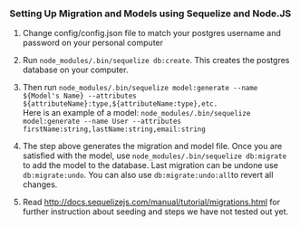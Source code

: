 ### Setting Up Migration and Models using Sequelize and Node.JS

1.  Change config/config.json file to match your postgres username and password on your personal computer  

2.  Run `node_modules/.bin/sequelize db:create`. This creates the postgres database on your computer.

3.  Then run `node_modules/.bin/sequelize model:generate --name ${Model's Name} --attributes ${attributeName}:type,${attributeName:type},etc.`  
Here is an example of a model: `node_modules/.bin/sequelize model:generate --name User --attributes firstName:string,lastName:string,email:string`

4.  The step above generates the migration and model file. Once you are satisfied with the model, use `node_modules/.bin/sequelize db:migrate` to add the model to the database. Last migration can be undone use `db:migrate:undo`. You can also use `db:migrate:undo:all`to revert all changes.

5. Read http://docs.sequelizejs.com/manual/tutorial/migrations.html for further instruction about seeding and steps we have not tested out yet.
